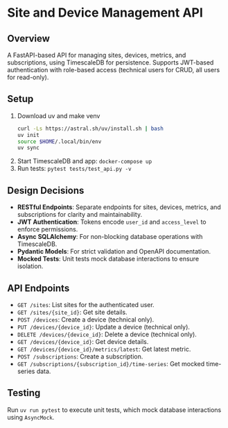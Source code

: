 # Site and Device Management API

## Overview
A FastAPI-based API for managing sites, devices, metrics, and subscriptions, using TimescaleDB for persistence. Supports JWT-based authentication with role-based access (technical users for CRUD, all users for read-only).

## Setup
1. Download uv and make venv
    ```bash
    curl -Ls https://astral.sh/uv/install.sh | bash
    uv init
    source $HOME/.local/bin/env
    uv sync
    ```
2. Start TimescaleDB and app: `docker-compose up`
3. Run tests: `pytest tests/test_api.py -v`

## Design Decisions
- **RESTful Endpoints**: Separate endpoints for sites, devices, metrics, and subscriptions for clarity and maintainability.
- **JWT Authentication**: Tokens encode `user_id` and `access_level` to enforce permissions.
- **Async SQLAlchemy**: For non-blocking database operations with TimescaleDB.
- **Pydantic Models**: For strict validation and OpenAPI documentation.
- **Mocked Tests**: Unit tests mock database interactions to ensure isolation.

## API Endpoints
- `GET /sites`: List sites for the authenticated user.
- `GET /sites/{site_id}`: Get site details.
- `POST /devices`: Create a device (technical only).
- `PUT /devices/{device_id}`: Update a device (technical only).
- `DELETE /devices/{device_id}`: Delete a device (technical only).
- `GET /devices/{device_id}`: Get device details.
- `GET /devices/{device_id}/metrics/latest`: Get latest metric.
- `POST /subscriptions`: Create a subscription.
- `GET /subscriptions/{subscription_id}/time-series`: Get mocked time-series data.

## Testing
Run `uv run pytest` to execute unit tests, which mock database interactions using `AsyncMock`.